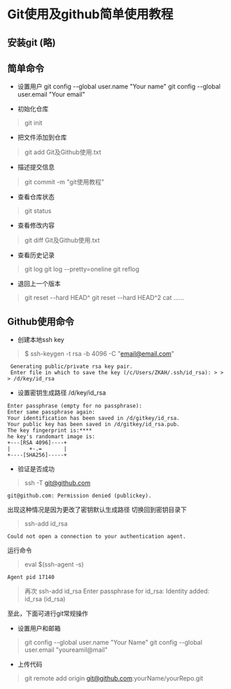 # Git使用及github简单使用教程
## 安装git (略)

## 简单命令
* 设置用户
git config --global user.name "Your name"
git config --global user.email "Your email"

* 初始化仓库
> git init

* 把文件添加到仓库
> git add Git及Github使用.txt

* 描述提交信息
> git commit -m "git使用教程"

* 查看仓库状态
> git status

* 查看修改内容
> git diff Git及Github使用.txt

* 查看历史记录
> git log
> git log --pretty=oneline
> git reflog

* 退回上一个版本
> git reset --hard HEAD^
> git reset --hard HEAD^2
> cat ......

## Github使用命令
 * 创建本地ssh key
 > $ ssh-keygen -t rsa -b 4096 -C "email@email.com"
```
 Generating public/private rsa key pair.
 Enter file in which to save the key (/c/Users/ZKAH/.ssh/id_rsa): > > > /d/key/id_rsa
```
 * 设置密钥生成路径 /d/key/id_rsa
 ```
 Enter passphrase (empty for no passphrase):
 Enter same passphrase again:
 Your identification has been saved in /d/gitkey/id_rsa.
 Your public key has been saved in /d/gitkey/id_rsa.pub.
 The key fingerprint is:****
 he key's randomart image is:
+---[RSA 4096]----+
|      +-.=       |
+----[SHA256]-----+
```
* 验证是否成功
 > ssh -T git@github.com
 ```
 git@github.com: Permission denied (publickey).
 ```
 出现这种情况是因为更改了密钥默认生成路径
 切换回到密钥目录下
 > ssh-add id_rsa
 ```
 Could not open a connection to your authentication agent.
 ```
 运行命令 
 > eval $(ssh-agent -s)
 ```
 Agent pid 17140
 ```
 > 再次 ssh-add id_rsa
 > Enter passphrase for id_rsa:
 > Identity added: id_rsa (id_rsa)

至此，下面可进行git常规操作
 
* 设置用户和邮箱
> git config --global user.name "Your Name"
> git config --global user.email "youreamil@mail"

* 上传代码
> git remote add origin git@github.com:yourName/yourRepo.git
